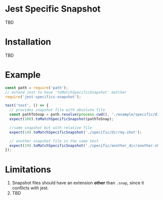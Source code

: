 # Jest Specific Snapshot #

TBD

# Installation #

TBD

# Example #

```js
const path = require('path');
// extend jest to have 'toMatchSpecificSnapshot' matcher
require('jest-specifics-snapshot');

test('test', () => {
  // provides snapshot file with absolute file
  const pathToSnap = path.resolve(process.cwd(), './example/specific/dir/my.shot');
  expect(100).toMatchSpecificSnapshot(pathToSnap);

  //same snapshot but with relative file
  expect(14).toMatchSpecificSnapshot('./specific/dir/my.shot');

  // another snapshot file in the same test
  expect(19).toMatchSpecificSnapshot('./specific/another_dir/another.shot');
});
```

# Limitations # 

1. Snapshot files should have an extension **other** than `.snap`, since it conflicts with jest.
2. TBD
